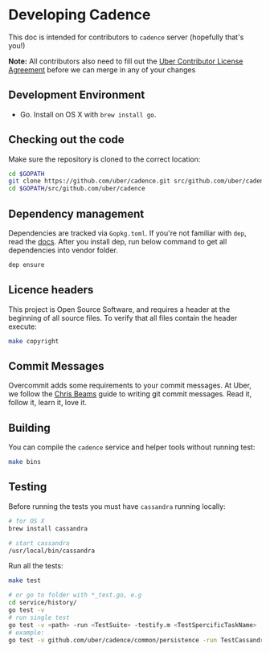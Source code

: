 # Developing Cadence

This doc is intended for contributors to `cadence` server (hopefully that's you!)

**Note:** All contributors also need to fill out the [Uber Contributor License Agreement](http://t.uber.com/cla) before we can merge in any of your changes

## Development Environment

* Go. Install on OS X with `brew install go`.

## Checking out the code

Make sure the repository is cloned to the correct location:

```bash
cd $GOPATH
git clone https://github.com/uber/cadence.git src/github.com/uber/cadence
cd $GOPATH/src/github.com/uber/cadence
```

## Dependency management

Dependencies are tracked via `Gopkg.toml`. If you're not familiar with `dep`,
read the [docs](https://github.com/golang/dep).
After you install dep, run below command to get all dependencies into vendor folder.
```bash
dep ensure
```

## Licence headers

This project is Open Source Software, and requires a header at the beginning of
all source files. To verify that all files contain the header execute:

```bash
make copyright
```

## Commit Messages

Overcommit adds some requirements to your commit messages. At Uber, we follow the
[Chris Beams](http://chris.beams.io/posts/git-commit/) guide to writing git
commit messages. Read it, follow it, learn it, love it.

## Building

You can compile the `cadence` service and helper tools without running test:

```bash
make bins
```

## Testing

Before running the tests you must have `cassandra` running locally:

```bash
# for OS X
brew install cassandra

# start cassandra
/usr/local/bin/cassandra
```

Run all the tests:

```bash
make test

# or go to folder with *_test.go, e.g
cd service/history/
go test -v
# run single test
go test -v <path> -run <TestSuite> -testify.m <TestSpercificTaskName>
# example:
go test -v github.com/uber/cadence/common/persistence -run TestCassandraPersistenceSuite -testify.m TestPersistenceStartWorkflow
```

